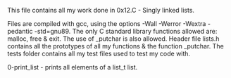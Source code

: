 This file contains all my work done in 0x12.C - Singly linked lists.

Files are compiled with gcc, using the options -Wall -Werror -Wextra -pedantic -std=gnu89.
The only C standard library functions allowed are: malloc, free & exit. The use of _putchar is also allowed.
Header file lists.h contains all the prototypes of all my functions & the function _putchar.
The tests folder contains all my test files used to test my code with.

0-print_list - prints all elements of a list_t list.
